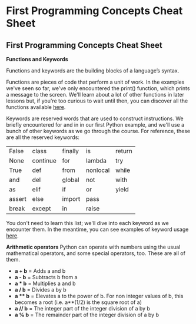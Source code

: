 # First Programming Concepts Cheat Sheet

## First Programming Concepts Cheat Sheet

__Functions and Keywords__

Functions and keywords are the building blocks of a language’s syntax.

Functions are pieces of code that perform a unit of work. In the examples we've seen so far, we've only encountered the print() function, which prints a message to the screen. We'll learn about a lot of other functions in later lessons but, if you're too curious to wait until then, you can discover all the functions available [here](https://docs.python.org/3/library/functions.html).

Keywords are reserved words that are used to construct instructions. We briefly encountered for and in in our first Python example, and we'll use a bunch of other keywords as we go through the course. For reference, these are all the reserved keywords:

|        |          |         |          |        |
---------|----------|---------|----------|--------|
| False  | class    | finally | is       | return |
| None   | continue | for     | lambda   | try    |
| True   | def      | from    | nonlocal | while  |
| and    | del      | global  | not      | with   |
| as     | elif     | if      | or       | yield  |
| assert | else     | import  | pass     |
| break  | except   | in      | raise

You don't need to learn this list; we'll dive into each keyword as we encounter them. In the meantime, you can see examples of keyword usage [here](https://www.programiz.com/python-programming/keyword-list).

__Arithmetic operators__
Python can operate with numbers using the usual mathematical operators, and some special operators, too. These are all of them.

- __a + b__ = Adds a and b
- __a - b__ = Subtracts b from a
- __a * b__ = Multiplies a and b
- __a / b__ = Divides a by b
- __a ** b__ = Elevates a to the power of b. For non integer values of b, this becomes a root (i.e. a**(1/2) is the square root of a)
- __a // b__ = The integer part of the integer division of a by b
- __a % b__ = The remainder part of the integer division of a by b